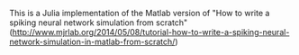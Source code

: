 This is a Julia implementation of the Matlab version of "How to write a spiking neural network simulation from scratch" (http://www.mjrlab.org/2014/05/08/tutorial-how-to-write-a-spiking-neural-network-simulation-in-matlab-from-scratch/)
